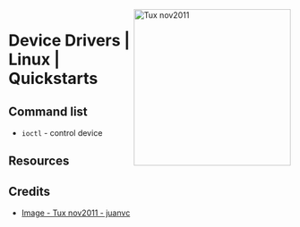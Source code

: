 <img src="../assets/5197178268_725d5a995b_b.jpg" alt="Tux nov2011" style="width: 280px;" align="right">

# Device Drivers | Linux | Quickstarts

## Command list
- `ioctl` - control device

## Resources

## Credits
- [Image - Tux nov2011 - juanvc](https://wordpress.org/openverse/image/76c306a6-62a6-4136-acf2-c20aede48a29)
